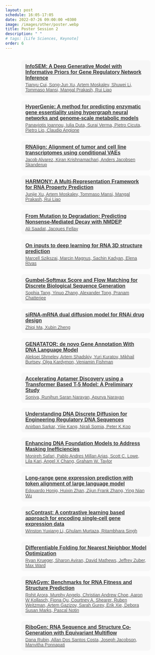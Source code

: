 ```yaml
---
layout: post
schedule: 16:05-17:05
date: 2022-07-26 09:00:00 +0300
image: /images/other/poster.webp
title: Poster Session 2
description: " "
# tags: [Life Sciences, Keynote]
order: 6
---
```


<head>
  <style>
    .person-list {
      font-family: sans-serif;
      max-width: 80%;
      margin: 30px auto;
    }
    .person {
      margin-bottom: 16px;
      padding: 10px 12px;
      background-color: #f7f7f7;
      border-radius: 8px;
    }
    .person-name {
      font-weight: bold;
      font-size: 16px;
      color: #333;
    }
    .person-affiliation {
      font-size: 14px;
      color: #555;
      margin-top: 4px;
    }
  </style>
</head>

<div class="person-list">
  <a href="https://openreview.net/forum?id=TvBuXU1J2K" class="person-link">
    <div class="person">
      <div class="person-name">InfoSEM: A Deep Generative Model with Informative Priors for Gene Regulatory Network Inference</div>
      <div class="person-affiliation">Tianyu Cui, Song-Jun Xu, Artem Moskalev, Shuwei Li, Tommaso Mansi, Mangal Prakash, Rui Liao</div>
    </div>
  </a>
  <a href="https://openreview.net/forum?id=mhjF7jgMGp" class="person-link">
    <div class="person">
      <div class="person-name">HyperGenie: A method for predicting enzymatic gene essentiality using hypergraph neural networks and genome-scale metabolic models</div>
      <div class="person-affiliation">Panayiotis Ioannou, Iulia Duta, Suraj Verma, Pietro Cicuta, Pietro Lio, Claudio Angione</div>
    </div>
  </a>
  <a href="https://openreview.net/forum?id=SwscPWreeG" class="person-link">
    <div class="person">
      <div class="person-name">RNAlign: Alignment of tumor and cell line transcriptomes using conditional VAEs</div>
      <div class="person-affiliation">Jacob Alvarez, Kiran Krishnamachari, Anders Jacobsen Skanderup</div>
    </div>
  </a>
  <a href="https://openreview.net/forum?id=nzUsRhtnBa" class="person-link">
    <div class="person">
      <div class="person-name">HARMONY: A Multi-Representation Framework for RNA Property Prediction</div>
      <div class="person-affiliation">Junjie Xu, Artem Moskalev, Tommaso Mansi, Mangal Prakash, Rui Liao</div>
    </div>
  </a>
  <a href="https://openreview.net/forum?id=1YZXtSrydl" class="person-link">
    <div class="person">
      <div class="person-name">From Mutation to Degradation: Predicting Nonsense-Mediated Decay with NMDEP</div>
      <div class="person-affiliation">Ali Saadat, Jacques Fellay</div>
    </div>
  </a>
  <a href="https://openreview.net/forum?id=6yQL13G6Aa" class="person-link">
    <div class="person">
      <div class="person-name">On inputs to deep learning for RNA 3D structure prediction</div>
      <div class="person-affiliation">Marcell Szikszai, Marcin Magnus, Sachin Kadyan, Elena Rivas</div>
    </div>
  </a>
  <a href="https://openreview.net/forum?id=ITpCmDhSfu" class="person-link">
    <div class="person">
      <div class="person-name">Gumbel-Softmax Score and Flow Matching for Discrete Biological Sequence Generation</div>
      <div class="person-affiliation">Sophia Tang, Yinuo Zhang, Alexander Tong, Pranam Chatterjee</div>
    </div>
  </a>
  <a href="https://openreview.net/forum?id=mhTwQmNTQA" class="person-link">
    <div class="person">
      <div class="person-name">siRNA-mRNA dual diffusion model for RNAi drug design</div>
      <div class="person-affiliation">Zhiqi Ma, Xubin Zheng</div>
    </div>
  </a>
  <a href="https://openreview.net/forum?id=ouMoBqgjfj" class="person-link">
    <div class="person">
      <div class="person-name">GENATATOR: de novo Gene Annotation With DNA Language Model</div>
      <div class="person-affiliation">Aleksei Shmelev, Artem Shadskiy, Yuri Kuratov, Mikhail Burtsev, Olga Kardymon, Veniamin Fishman</div>
    </div>
  </a>
  <a href="https://openreview.net/forum?id=sqMg7dWIl8" class="person-link">
    <div class="person">
      <div class="person-name">Accelerating Aptamer Discovery using a Transformer Based T-5 Model: A Preliminary Study</div>
      <div class="person-affiliation">Soniya, Runjhun Saran Narayan, Apurva Narayan</div>
    </div>
  </a>
  <a href="https://openreview.net/forum?id=QhuhGYyqso" class="person-link">
    <div class="person">
      <div class="person-name">Understanding DNA Discrete Diffusion for Engineering Regulatory DNA Sequences</div>
      <div class="person-affiliation">Anirban Sarkar, Yijie Kang, Nirali Somia, Peter K Koo</div>
    </div>
  </a>
  <a href="https://openreview.net/forum?id=DGs7lmqkkU" class="person-link">
    <div class="person">
      <div class="person-name">Enhancing DNA Foundation Models to Address Masking Inefficiencies</div>
      <div class="person-affiliation">Monireh Safari, Pablo Andres Millan Arias, Scott C. Lowe, Lila Kari, Angel X Chang, Graham W. Taylor</div>
    </div>
  </a>
  <a href="https://openreview.net/forum?id=9vGR0p0gIa" class="person-link">
    <div class="person">
      <div class="person-name">Long-range gene expression prediction with token alignment of large language model</div>
      <div class="person-affiliation">Edouardo Honig, Huixin Zhan, Zijun Frank Zhang, Ying Nian Wu</div>
    </div>
  </a>
  <a href="https://openreview.net/forum?id=U6S4XMbfxt" class="person-link">
    <div class="person">
      <div class="person-name">scContrast: A contrastive learning based approach for encoding single-cell gene expression data</div>
      <div class="person-affiliation">Winston Yuxiang Li, Ghulam Murtaza, Ritambhara Singh</div>
    </div>
  </a>
  <a href="https://openreview.net/forum?id=YNwg2fR15R" class="person-link">
    <div class="person">
      <div class="person-name">Differentiable Folding for Nearest Neighbor Model Optimization</div>
      <div class="person-affiliation">Ryan Krueger, Sharon Aviran, David Mathews, Jeffrey Zuber, Max Ward</div>
    </div>
  </a>
  <a href="https://openreview.net/forum?id=5OU9Z99v4m" class="person-link">
    <div class="person">
      <div class="person-name">RNAGym: Benchmarks for RNA Fitness and Structure Prediction</div>
      <div class="person-affiliation">Rohit Arora, Murphy Angelo, Christian Andrew Choe, Aaron W Kollasch, Fiona Qu, Courtney A. Shearer, Ruben Weitzman, Artem Gazizov, Sarah Gurev, Erik Xie, Debora Susan Marks, Pascal Notin</div>
    </div>
  </a>
  <a href="https://openreview.net/forum?id=Xp1IfvT8Gd" class="person-link">
    <div class="person">
      <div class="person-name">RiboGen: RNA Sequence and Structure Co-Generation with Equivariant Multiflow</div>
      <div class="person-affiliation">Dana Rubin, Allan Dos Santos Costa, Joseph Jacobson, Manvitha Ponnapati</div>
    </div>
  </a>
</div>
